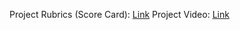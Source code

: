 Project Rubrics (Score Card): [Link](https://github.com/ameghana/CSC510-FALL23-P27-Project2/blob/main/docs/Project2Rubric.md)
Project Video: [Link](https://github.com/ameghana/CSC510-FALL23-P27-Project2/blob/main/assets/gif_slash.gif)
